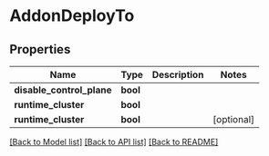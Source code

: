 # AddonDeployTo

## Properties
Name | Type | Description | Notes
------------ | ------------- | ------------- | -------------
**disable_control_plane** | **bool** |  | 
**runtime_cluster** | **bool** |  | 
**runtime_cluster** | **bool** |  | [optional] 

[[Back to Model list]](../vela-client/README.md#documentation-for-models) [[Back to API list]](../vela-client/README.md#documentation-for-api-endpoints) [[Back to README]](../vela-client/README.md)

